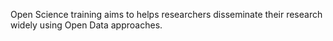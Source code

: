 Open Science training aims to helps researchers disseminate their research widely using Open Data approaches.

